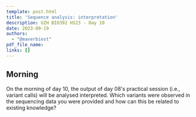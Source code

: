 ```yaml
---
template: post.html
title: 'Sequence analysis: interpretation'
description: UZH BIO392 HS23 - Day 10
date: 2023-09-19
authors:
  - "@maverbiest"
pdf_file_name: 
links: []
---
```


<h2> Morning </h2>
On the morning of day 10, the output of day 08's practical session (i.e., variant calls)
will be analysed interpreted. Which variants were observed in the sequencing data you were
provided and how can this be related to existing knowledge? 

<!--more-->
